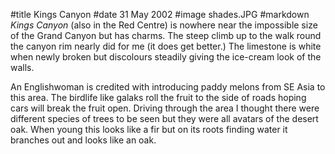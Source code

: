 #title Kings Canyon
#date 31 May 2002
#image shades.JPG
#markdown
*Kings Canyon* (also in the Red Centre) is nowhere near the impossible size of the Grand Canyon but has charms. The steep climb up to the walk round the canyon rim nearly did for me (it does get better.) The limestone is white when newly broken but discolours steadily giving the ice-cream look of the walls.

An Englishwoman is credited with introducing paddy melons from SE Asia to this area. The birdlife like galaks roll the fruit to the side of roads hoping cars will break the fruit open. Driving through the area I thought there were different species of trees to be seen but they were all avatars of the desert oak. When young this looks like a fir but on its roots finding water it branches out and looks like an oak.
